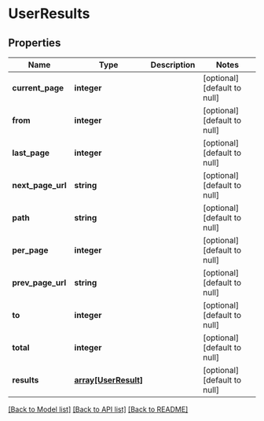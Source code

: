 # UserResults

## Properties
Name | Type | Description | Notes
------------ | ------------- | ------------- | -------------
**current_page** | **integer** |  | [optional] [default to null]
**from** | **integer** |  | [optional] [default to null]
**last_page** | **integer** |  | [optional] [default to null]
**next_page_url** | **string** |  | [optional] [default to null]
**path** | **string** |  | [optional] [default to null]
**per_page** | **integer** |  | [optional] [default to null]
**prev_page_url** | **string** |  | [optional] [default to null]
**to** | **integer** |  | [optional] [default to null]
**total** | **integer** |  | [optional] [default to null]
**results** | [**array[UserResult]**](UserResult.md) |  | [optional] [default to null]

[[Back to Model list]](../README.md#documentation-for-models) [[Back to API list]](../README.md#documentation-for-api-endpoints) [[Back to README]](../README.md)


